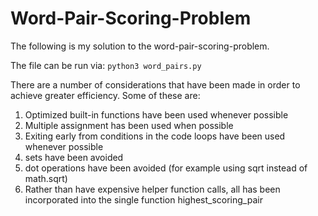 # Word-Pair-Scoring-Problem

The following is my solution to the word-pair-scoring-problem. 

The file can be run via: `python3 word_pairs.py`

There are a number of considerations that have been made in order to achieve greater efficiency. 
Some of these are:
1. Optimized built-in functions have been used whenever possible
2. Multiple assignment has been used when possible
3. Exiting early from conditions in the code loops have been used whenever possible
4. sets have been avoided
5. dot operations have been avoided (for example using sqrt instead of math.sqrt)
6. Rather than have expensive helper function calls, all has been incorporated into the single function highest_scoring_pair
